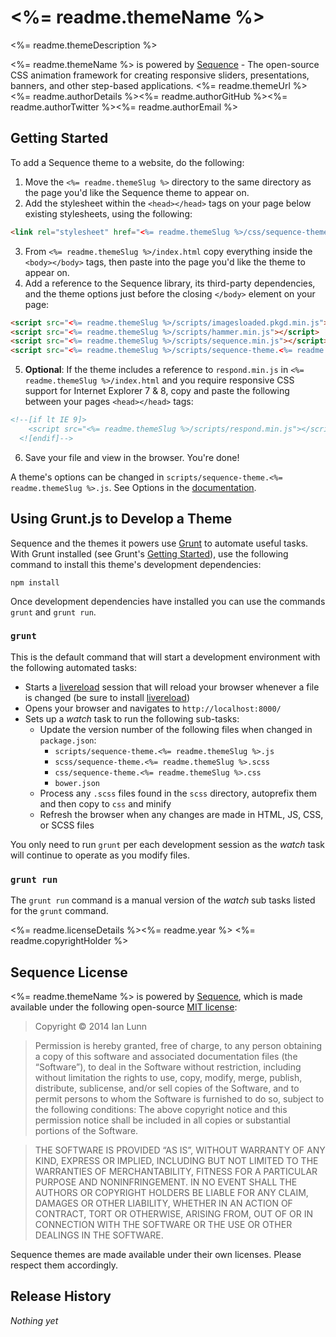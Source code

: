 # <%= readme.themeName %>

<%= readme.themeDescription %>

<%= readme.themeName %> is powered by [Sequence](http://sequencejs.com/) - The open-source CSS animation framework for creating responsive sliders, presentations, banners, and other step-based applications.
<%= readme.themeUrl %><%= readme.authorDetails %><%= readme.authorGitHub %><%= readme.authorTwitter %><%= readme.authorEmail %>
## Getting Started

To add a Sequence theme to a website, do the following:

1. Move the `<%= readme.themeSlug %>` directory to the same directory as the page you'd like the Sequence theme to appear on.
2. Add the stylesheet within the `<head></head>` tags on your page below existing stylesheets, using the following:
```html
<link rel="stylesheet" href="<%= readme.themeSlug %>/css/sequence-theme.<%= readme.themeSlug %>.css" />
```
3. From `<%= readme.themeSlug %>/index.html` copy everything inside the `<body></body>` tags, then paste into the page you'd like the theme to appear on.
4. Add a reference to the Sequence library, its third-party dependencies, and the theme options just before the closing `</body>` element on your page:
```html
<script src="<%= readme.themeSlug %>/scripts/imagesloaded.pkgd.min.js"></script>
<script src="<%= readme.themeSlug %>/scripts/hammer.min.js"></script>
<script src="<%= readme.themeSlug %>/scripts/sequence.min.js"></script>
<script src="<%= readme.themeSlug %>/scripts/sequence-theme.<%= readme.themeSlug %>.js"></script>
```
5. **Optional**: If the theme includes a reference to `respond.min.js` in `<%= readme.themeSlug %>/index.html` and you require responsive CSS support for Internet Explorer 7 & 8, copy and paste the following between your pages `<head></head>` tags:
```html
<!--[if lt IE 9]>
    <script src="<%= readme.themeSlug %>/scripts/respond.min.js"></script>
  <![endif]-->
```
6. Save your file and view in the browser. You're done!

A theme's options can be changed in `scripts/sequence-theme.<%= readme.themeSlug %>.js`. See Options in the [documentation](http://www.sequencejs.com/developers/documentation/).

## Using Grunt.js to Develop a Theme

Sequence and the themes it powers use [Grunt](http://gruntjs.com/) to automate useful tasks. With Grunt installed (see Grunt's [Getting Started](http://gruntjs.com/getting-started)), use the following command to install this theme's development dependencies:

```
npm install
```

Once development dependencies have installed you can use the commands `grunt` and `grunt run`.

### `grunt`

This is the default command that will start a development environment with the following automated tasks:

- Starts a [livereload](http://livereload.com/) session that will reload your browser whenever a file is changed (be sure to install [livereload](http://livereload.com/))
- Opens your browser and navigates to `http://localhost:8000/`
- Sets up a *watch* task to run the following sub-tasks:
  - Update the version number of the following files when changed in `package.json`:
    - `scripts/sequence-theme.<%= readme.themeSlug %>.js`
    - `scss/sequence-theme.<%= readme.themeSlug %>.scss`
    - `css/sequence-theme.<%= readme.themeSlug %>.css`
    - `bower.json`
  - Process any `.scss` files found in the `scss` directory, autoprefix them and then copy to `css` and minify
  - Refresh the browser when any changes are made in HTML, JS, CSS, or SCSS files

You only need to run `grunt` per each development session as the *watch* task will continue to operate as you modify files.

### `grunt run`

The `grunt run` command is a manual version of the *watch* sub tasks listed for the `grunt` command.

<%= readme.licenseDetails %><%= readme.year %> <%= readme.copyrightHolder %>

## Sequence License

<%= readme.themeName %> is powered by [Sequence](http://sequencejs.com/), which is made available under the following open-source [MIT license](http://opensource.org/licenses/MIT):

> Copyright © 2014 Ian Lunn

> Permission is hereby granted, free of charge, to any person obtaining a copy of this software and associated documentation files (the “Software”), to deal in the Software without restriction, including without limitation the rights to use, copy, modify, merge, publish, distribute, sublicense, and/or sell copies of the Software, and to permit persons to whom the Software is furnished to do so, subject to the following conditions: The above copyright notice and this permission notice shall be included in all copies or substantial portions of the Software.

> THE SOFTWARE IS PROVIDED “AS IS”, WITHOUT WARRANTY OF ANY KIND, EXPRESS OR IMPLIED, INCLUDING BUT NOT LIMITED TO THE WARRANTIES OF MERCHANTABILITY, FITNESS FOR A PARTICULAR PURPOSE AND NONINFRINGEMENT. IN NO EVENT SHALL THE AUTHORS OR COPYRIGHT HOLDERS BE LIABLE FOR ANY CLAIM, DAMAGES OR OTHER LIABILITY, WHETHER IN AN ACTION OF CONTRACT, TORT OR OTHERWISE, ARISING FROM, OUT OF OR IN CONNECTION WITH THE SOFTWARE OR THE USE OR OTHER DEALINGS IN THE SOFTWARE.

Sequence themes are made available under their own licenses. Please respect them accordingly.

## Release History
*Nothing yet*
